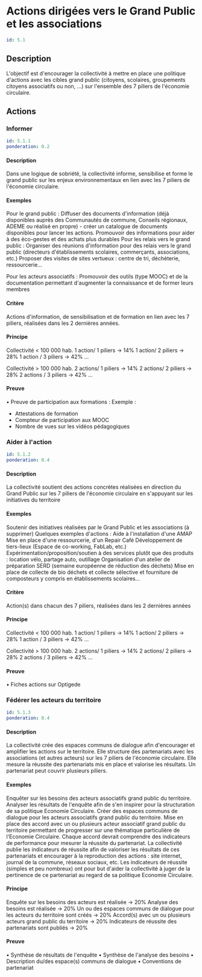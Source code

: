 # Actions dirigées vers le Grand Public et les associations
```yaml
id: 5.1
```
## Description
L'objectif est d'encourager la collectivité à mettre en place une politique d'actions avec les cibles grand public (citoyens, scolaires, groupements citoyens associatifs ou non, ...) sur l'ensemble des 7 piliers de l'économie circulaire.

## Actions
### Informer
```yaml
id: 5.1.1
ponderation: 0.2
```
#### Description
Dans une logique de sobriété, la collectivité informe, sensibilise et forme le grand public sur les enjeux environnementaux en lien avec les 7 piliers de l'économie circulaire.

#### Exemples
Pour le grand public :
Diffuser des documents d'information (déjà disponibles auprès des Communautés de commune, Conseils régionaux, ADEME ou réalisé en propre) - créer un catalogue de documents disponibles pour lancer les actions. 
Promouvoir des informations pour aider à des éco-gestes et des achats plus durables
Pour les relais vers le grand public :
Organiser des réunions d'information pour des relais vers le grand public (directeurs d'établissements scolaires, commerçants, associations, etc.)
Proposer des visites de sites vertueux : centre de tri, déchèterie, ressourcerie...

Pour les acteurs associatifs :
Promouvoir des outils (type MOOC) et de la documentation permettant d'augmenter la connaissance et de former leurs membres

#### Critère
Actions d'information, de sensibilisation et de formation en lien avec les 7 piliers, réalisées dans les 2 dernières années.

#### Principe
Collectivité < 100 000 hab. 
1 action/ 1 piliers → 14%
1 action/ 2 piliers → 28%
1 action / 3 piliers → 42%
…

Collectivité > 100 000 hab. 
2 actions/ 1 piliers → 14%
2 actions/ 2 piliers → 28%
2 actions / 3 piliers → 42%
…

#### Preuve
• Preuve de participation aux formations :
Exemple :
- Attestations de formation
- Compteur de participation aux MOOC
- Nombre de vues sur les vidéos pédagogiques


### Aider à l'action
```yaml
id: 5.1.2
ponderation: 0.4
```
#### Description
La collectivité soutient des actions concrètes réalisées en direction du Grand Public sur les 7 piliers de l'économie circulaire en s'appuyant sur les initiatives du territoire

#### Exemples
Soutenir des initiatives réalisées par le Grand Public et les associations (à supprimer)
Quelques exemples d'actions :
Aide à l'installation d'une AMAP
Mise en place d'une ressourcerie, d'un Repair Café
Développement de tiers-lieux (Espace de co-working, FabLab, etc.)
Expérimentation/proposition/soutien à des services plutôt que des produits : location vélo, partage auto, outillage
Organisation d'un atelier de préparation SERD (semaine européenne de réduction des déchets)
Mise en place de collecte de bio déchets et collecte sélective et fourniture de composteurs y compris en établissements scolaires...

#### Critère
Action(s) dans chacun des 7 piliers, réalisées dans les 2 dernières années

#### Principe
Collectivité < 100 000 hab.
1 action/ 1 piliers → 14%
1 action/ 2 piliers → 28%
1 action / 3 piliers → 42%
…

Collectivité > 100 000 hab.
2 actions/ 1 piliers → 14%
2 actions/ 2 piliers → 28%
2 actions / 3 piliers → 42%
…

#### Preuve
• Fiches actions sur Optigede


### Fédérer les acteurs du territoire
```yaml
id: 5.1.3
ponderation: 0.4
```
#### Description
La collectivité crée des espaces communs de dialogue afin d'encourager et amplifier les actions sur le territoire. Elle structure des partenariats avec les associations (et autres acteurs) sur les 7 piliers de l'économie circulaire. Elle mesure la réussite des partenariats mis en place et valorise les résultats.
Un partenariat peut couvrir plusieurs piliers.

#### Exemples
Enquêter sur les besoins des acteurs associatifs grand public du territoire. 
Analyser les résultats de l'enquête afin de s'en inspirer pour la structuration de sa politique Economie Circulaire.
Créer des espaces communs de dialogue pour les acteurs associatifs grand public du territoire.
Mise en place des accord avec un ou plusieurs acteur associatif grand public du territoire permettant de progresser sur une thématique particulière de l'Economie Circulaire. Chaque accord devrait comprendre des indicateurs de performance pour mesurer la réussite du partenariat.
La collectivité publie les indicateurs de réussite afin de valoriser les résultats de ces partenariats et encourager à la reproduction des actions : site internet, journal de la commune, réseaux sociaux, etc. 
Les indicateurs de réussite (simples et peu nombreux) ont pour but d'aider la collectivité à juger de la pertinence de ce partenariat au regard de sa politique Economie Circulaire.

#### Principe
Enquête sur les besoins des acteurs est réalisée → 20%
Analyse des besoins est réalisée → 20%
Un ou des espaces communs de dialogue pour les acteurs du territoire sont créés → 20%
Accord(s) avec un ou plusieurs acteurs grand public du territoire → 20%
Indicateurs de réussite des partenariats sont publiés → 20%

#### Preuve
• Synthèse de résultats de l'enquête
• Synthèse de l'analyse des besoins
• Description du/des espace(s) communs de dialogue
• Conventions de partenariat


